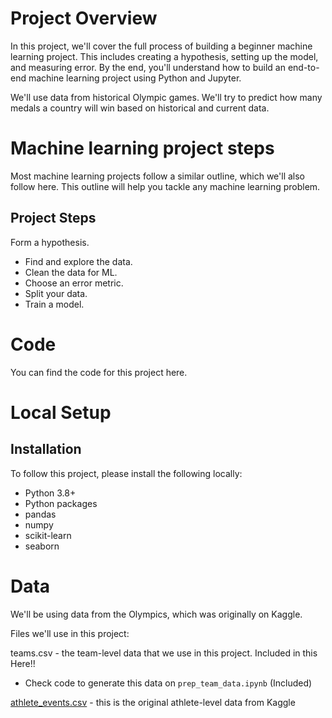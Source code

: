 # Project Overview
In this project, we'll cover the full process of building a beginner machine learning project. This includes creating a hypothesis, setting up the model, and measuring error. By the end, you'll understand how to build an end-to-end machine learning project using Python and Jupyter.

We'll use data from historical Olympic games. We'll try to predict how many medals a country will win based on historical and current data.

# Machine learning project steps
Most machine learning projects follow a similar outline, which we'll also follow here. This outline will help you tackle any machine learning problem.

## Project Steps

Form a hypothesis.
* Find and explore the data.
* Clean the data for ML.
* Choose an error metric.
* Split your data.
* Train a model.
# Code
You can find the code for this project here.

# Local Setup
## Installation
To follow this project, please install the following locally:

* Python 3.8+
* Python packages
* pandas
* numpy
* scikit-learn
* seaborn

# Data
We'll be using data from the Olympics, which was originally on Kaggle.

Files we'll use in this project:

teams.csv - the team-level data that we use in this project. Included in this Here!!
* Check code to generate this data on `prep_team_data.ipynb` (Included)

[athlete_events.csv](https://www.kaggle.com/datasets/heesoo37/120-years-of-olympic-history-athletes-and-results) - this is the original athlete-level data from Kaggle
